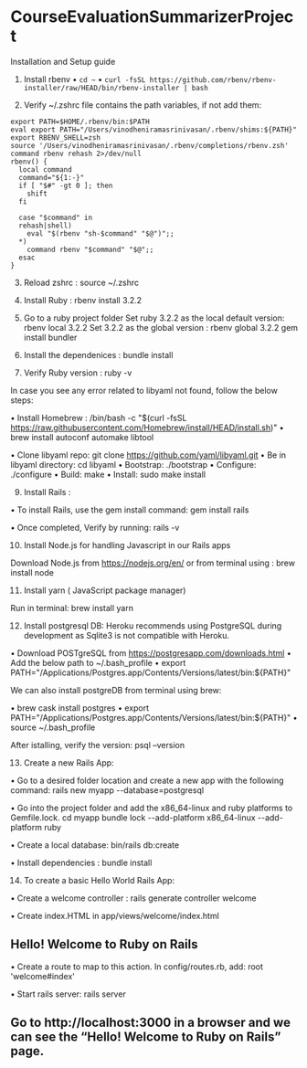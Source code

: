 # CourseEvaluationSummarizerProject

Installation and Setup guide

1. Install rbenv
•	```cd ~```
•	```curl -fsSL https://github.com/rbenv/rbenv-installer/raw/HEAD/bin/rbenv-installer | bash```

2. Verify ~/.zshrc file contains the path variables, if not add them:
   
```   
export PATH=$HOME/.rbenv/bin:$PATH
eval export PATH="/Users/vinodheniramasrinivasan/.rbenv/shims:${PATH}"
export RBENV_SHELL=zsh
source '/Users/vinodheniramasrinivasan/.rbenv/completions/rbenv.zsh'
command rbenv rehash 2>/dev/null
rbenv() {
  local command
  command="${1:-}"
  if [ "$#" -gt 0 ]; then
    shift
  fi

  case "$command" in
  rehash|shell)
    eval "$(rbenv "sh-$command" "$@")";;
  *)
    command rbenv "$command" "$@";;
  esac
}
```
3. Reload zshrc : source ~/.zshrc
   
4. Install Ruby : rbenv install 3.2.2

5. Go to a ruby project folder
Set ruby 3.2.2 as the local default version: rbenv local 3.2.2
Set 3.2.2 as the global version : rbenv global 3.2.2
gem install bundler

7. Install the dependenices :
bundle install

8. Verify Ruby version :
ruby -v

In case you see any error related to libyaml not found, follow the below steps:

•	Install Homebrew : /bin/bash -c "$(curl -fsSL https://raw.githubusercontent.com/Homebrew/install/HEAD/install.sh)"
•	brew install autoconf automake libtool

•	Clone libyaml repo: git clone https://github.com/yaml/libyaml.git
•	Be in libyaml directory: cd libyaml
•	Bootstrap: ./bootstrap
•	Configure: ./configure
•	Build: make
•	Install: sudo make install

9. Install Rails :
    
•	To install Rails, use the gem install command:
gem install rails

•	Once completed, Verify by running:
rails -v

10. Install Node.js for handling Javascript in our Rails apps

Download Node.js from https://nodejs.org/en/
or from terminal using : brew install node

11. Install yarn ( JavaScript package manager)

Run in terminal: brew install yarn

12. Install postgresql DB:
Heroku recommends using PostgreSQL during development as Sqlite3 is not compatible with Heroku.

•	Download POSTgreSQL from https://postgresapp.com/downloads.html
•	Add the below path to ~/.bash_profile 
•	export PATH="/Applications/Postgres.app/Contents/Versions/latest/bin:${PATH}"

We can also install postgreDB from terminal using brew:

•	brew cask install postgres
•	export PATH="/Applications/Postgres.app/Contents/Versions/latest/bin:${PATH}"
•	source ~/.bash_profile 

After istalling, verify the version:
psql –version

13. Create a new Rails App:

•	Go to a desired folder location and create a new app with the following command:
rails new myapp --database=postgresql

•	Go into the project folder and add the x86_64-linux and ruby platforms to Gemfile.lock.
cd myapp
bundle lock --add-platform x86_64-linux --add-platform ruby

•	Create a local database:
bin/rails db:create

•	Install dependencies :
bundle install

14. To create a basic Hello World Rails App:

•	Create a welcome controller :
 rails generate controller welcome

•	Create index.HTML in app/views/welcome/index.html
 <h2>Hello! Welcome to Ruby on Rails</h2>

•	Create a route to map to this action. In config/routes.rb, add:
  root 'welcome#index'

•	Start rails server:
 rails server

Go to  http://localhost:3000 in a browser and we can see the “Hello! Welcome to Ruby on Rails” page.
---------------------------------------------------------------------------------------------------------------------------






